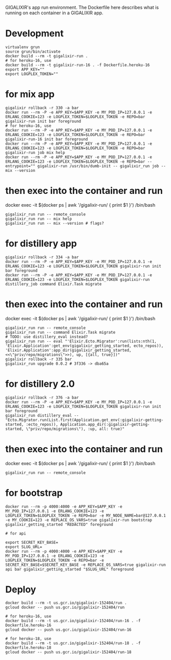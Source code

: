 GIGALIXIR's app run environment. The Dockerfile here describes what is running on each container in a GIGALIXIR app.

# Development

```
virtualenv grun
source grun/bin/activate
docker build --rm -t gigalixir-run .
# for heroku-16, use
docker build --rm -t gigalixir-run-16 . -f Dockerfile.heroku-16
export APP_KEY=""
export LOGPLEX_TOKEN=""
```

# for mix app

```
gigalixir rollback -r 330 -a bar
docker run --rm -P -e APP_KEY=$APP_KEY -e MY_POD_IP=127.0.0.1 -e ERLANG_COOKIE=123 -e LOGPLEX_TOKEN=$LOGPLEX_TOKEN -e REPO=bar gigalixir-run init bar foreground
# for heroku-16, use
docker run --rm -P -e APP_KEY=$APP_KEY -e MY_POD_IP=127.0.0.1 -e ERLANG_COOKIE=123 -e LOGPLEX_TOKEN=$LOGPLEX_TOKEN -e REPO=bar gigalixir-run-16 init bar foreground
docker run --rm -P -e APP_KEY=$APP_KEY -e MY_POD_IP=127.0.0.1 -e ERLANG_COOKIE=123 -e LOGPLEX_TOKEN=$LOGPLEX_TOKEN -e REPO=bar gigalixir-run job mix help
docker run --rm -P -e APP_KEY=$APP_KEY -e MY_POD_IP=127.0.0.1 -e ERLANG_COOKIE=123 -e LOGPLEX_TOKEN=$LOGPLEX_TOKEN -e REPO=bar --entrypoint="" gigalixir-run /usr/bin/dumb-init -- gigalixir_run job -- mix --version
```

# then exec into the container and run
docker exec -it $(docker ps | awk '/gigalixir-run/ { print $1 }') /bin/bash

```
gigalixir_run run -- remote_console 
gigalixir_run run -- mix help
gigalixir_run run -- mix --version # flags?
```

# for distillery app

```
gigalixir rollback -r 334 -a bar
docker run --rm -P -e APP_KEY=$APP_KEY -e MY_POD_IP=127.0.0.1 -e ERLANG_COOKIE=123 -e LOGPLEX_TOKEN=$LOGPLEX_TOKEN gigalixir-run init bar foreground
docker run --rm -P -e APP_KEY=$APP_KEY -e MY_POD_IP=127.0.0.1 -e ERLANG_COOKIE=123 -e LOGPLEX_TOKEN=$LOGPLEX_TOKEN gigalixir-run distillery_job command Elixir.Task migrate
```

# then exec into the container and run
docker exec -it $(docker ps | awk '/gigalixir-run/ { print $1 }') /bin/bash

```
gigalixir_run run -- remote_console 
gigalixir_run run -- command Elixir.Task migrate
# TODO: use distillery_eval instead?
gigalixir_run run -- eval "'Elixir.Ecto.Migrator':run(lists:nth(1, 'Elixir.Application':get_env(gigalixir_getting_started, ecto_repos)), 'Elixir.Application':app_dir(gigalixir_getting_started, <<\"priv/repo/migrations\">>), up, [{all, true}])"
gigalixir rollback -r 335 bar
gigalixir_run upgrade 0.0.2 # 3f336 -> dba65a
```

# for distillery 2.0

```
gigalixir rollback -r 376 -a bar
docker run --rm -P -e APP_KEY=$APP_KEY -e MY_POD_IP=127.0.0.1 -e ERLANG_COOKIE=123 -e LOGPLEX_TOKEN=$LOGPLEX_TOKEN gigalixir-run init bar foreground
gigalixir_run distillery_eval -- "Ecto.Migrator.run(List.first(Application.get_env(:gigalixir-getting-started, :ecto_repos)), Application.app_dir(:gigalixir-getting-started, \"priv/repo/migrations\"), :up, all: true)"
```

# then exec into the container and run
docker exec -it $(docker ps | awk '/gigalixir-run/ { print $1 }') /bin/bash

```
gigalixir_run run -- remote_console 
```

# for bootstrap

```
docker run --rm -p 4000:4000 -e APP_KEY=$APP_KEY -e MY_POD_IP=127.0.0.1 -e ERLANG_COOKIE=123 -e LOGPLEX_TOKEN=$LOGPLEX_TOKEN -e REPO=bar -e MY_NODE_NAME=bar@127.0.0.1 -e MY_COOKIE=123 -e REPLACE_OS_VARS=true gigalixir-run bootstrap gigalixir_getting_started "REDACTED" foreground

# for api

export SECRET_KEY_BASE=
export SLUG_URL=
docker run --rm -p 4000:4000 -e APP_KEY=$APP_KEY -e MY_POD_IP=127.0.0.1 -e ERLANG_COOKIE=123 -e LOGPLEX_TOKEN=$LOGPLEX_TOKEN -e REPO=bar -e SECRET_KEY_BASE=$SECRET_KEY_BASE -e REPLACE_OS_VARS=true gigalixir-run api bar gigalixir_getting_started "$SLUG_URL" foreground
```

# Deploy

```
docker build --rm -t us.gcr.io/gigalixir-152404/run .
gcloud docker -- push us.gcr.io/gigalixir-152404/run
 
# for heroku-16, use
docker build --rm -t us.gcr.io/gigalixir-152404/run-16 . -f Dockerfile.heroku-16
gcloud docker -- push us.gcr.io/gigalixir-152404/run-16

# for heroku-18, use
docker build --rm -t us.gcr.io/gigalixir-152404/run-18 . -f Dockerfile.heroku-18
gcloud docker -- push us.gcr.io/gigalixir-152404/run-18
```

